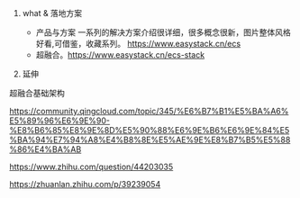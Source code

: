 1. what & 落地方案

    + 产品与方案  一系列的解决方案介绍很详细，很多概念很新，图片整体风格好看,可借鉴，收藏系列。 https://www.easystack.cn/ecs
    + 超融合。https://www.easystack.cn/ecs-stack


2. 延伸

超融合基础架构

https://community.qingcloud.com/topic/345/%E6%B7%B1%E5%BA%A6%E5%89%96%E6%9E%90-%E8%B6%85%E8%9E%8D%E5%90%88%E6%9E%B6%E6%9E%84%E5%BA%94%E7%94%A8%E4%B8%8E%E5%AE%9E%E8%B7%B5%E5%88%86%E4%BA%AB

https://www.zhihu.com/question/44203035

https://zhuanlan.zhihu.com/p/39239054